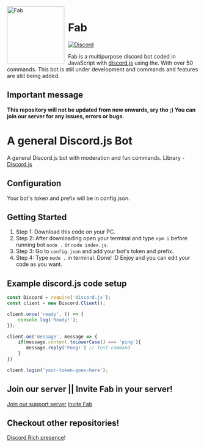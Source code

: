 <img width="150" height="150" align="left" style="float: left; margin: 0 10px 0 0;" alt="Fab" src="https://images-ext-1.discordapp.net/external/vwJ8WT1u5oEJcx2LoO9w3-bruNq8LXIh51QUmTBe6Hk/%3Fsize%3D2048/https/cdn.discordapp.com/avatars/759762948016177195/a_9141f03e513064ac585b59300075ad5e.gif">  

# Fab
[![Discord](https://avatars.githubusercontent.com/u/26492485?s=200&v=4)](https://discord.gg/r2sqEsV)

Fab is a multipurpose discord bot coded in JavaScript with
[discord.js](https://discord.js.org/) using the. With over
50 commands. This bot is still under development and commands and features are still being added.

## Important message
**This repository will not be updated from now onwards, sry tho ;)
You can join our server for any issues, errors or bugs.**


# A general Discord.js Bot
A general Discord.js bot with moderation and fun commands.
Library - [Discord.js](https://discord.js.org)

## Configuration
Your bot's token and prefix will be in config.json.

## Getting Started 

1. Step 1: Download this code on your PC.
2. Step 2: After downloading open your terminal and type `npm i` before running bot `node .` or `node index.js`.
3. Step 3: Go to `config.json` and add your bot's token and prefix.
4. Step 4: Type `node .` in terminal. Done! :D Enjoy and you can edit your code as you want.

## Example discord.js code setup

```js
const Discord = require('discord.js');
const client = new Discord.Client();

client.once('ready', () => {
	console.log('Ready!');
});

client.on('message', message => {
    if(message.content.toLowerCase() === 'ping'){
       message.reply('Pong!') // Test command
    }
})

client.login('your-token-goes-here');
```

## Join our server || Invite Fab in your server!
[Join our support server](https://discord.gg/J73GfuFxNq)
[Invite Fab](https://discord.com/api/oauth2/authorize?client_id=759762948016177195&permissions=8&scope=bot)
## Checkout other repositories!

[Discord Rich presence](https://github.com/mkgaming54/Discord-RPC)!
